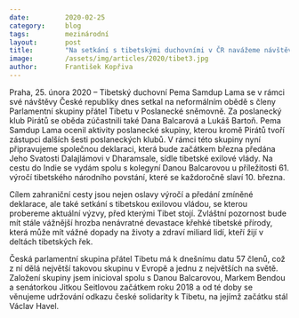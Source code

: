 ```yaml
---
date:         2020-02-25
category:     blog
tags:         mezinárodní
layout:       post
title:        "Na setkání s tibetskými duchovními v ČR navážeme návštěvou tibetské exilové vlády u příležitosti tibetského národního povstání"
image:        /assets/img/articles/2020/tibet3.jpg
author:       František Kopřiva
--- 
```



 

Praha, 25. února 2020 – Tibetský duchovní Pema Samdup Lama se v rámci své návštěvy České republiky dnes setkal na neformálním obědě s členy Parlamentní skupiny přátel Tibetu v Poslanecké sněmovně. Za poslanecký klub Pirátů se oběda zúčastnili také Dana Balcarová a Lukáš Bartoň. Pema Samdup Lama ocenil aktivity poslanecké skupiny, kterou kromě Pirátů tvoří zástupci dalších šesti poslaneckých klubů. V rámci této skupiny nyní připravujeme společnou deklaraci, která bude začátkem března předána Jeho Svatosti Dalajlámovi v Dharamsale, sídle tibetské exilové vlády. Na cestu do Indie se vydám spolu s kolegyní Danou Balcarovou u příležitosti 61. výročí tibetského národního povstání, které se každoročně slaví 10. března.

Cílem zahraniční cesty jsou nejen oslavy výročí a předání zmíněné deklarace, ale také setkání s tibetskou exilovou vládou, se kterou probereme aktuální výzvy, před kterými Tibet stojí. Zvláštní pozornost bude mít stále vážnější hrozba nenávratné devastace křehké tibetské přírody, která může mít vážné dopady na životy a zdraví miliard lidí, kteří žijí v deltách tibetských řek. 

Česká parlamentní skupina přátel Tibetu má k dnešnímu datu 57 členů, což z ní dělá největší takovou skupinu v Evropě a jednu z největších na světě. Založení skupiny jsem inicioval spolu s Danou Balcarovou, Markem Bendou a senátorkou Jitkou Seitlovou začátkem roku 2018 a od té doby se věnujeme udržování odkazu české solidarity k Tibetu, na jejímž začátku stál Václav Havel.  
